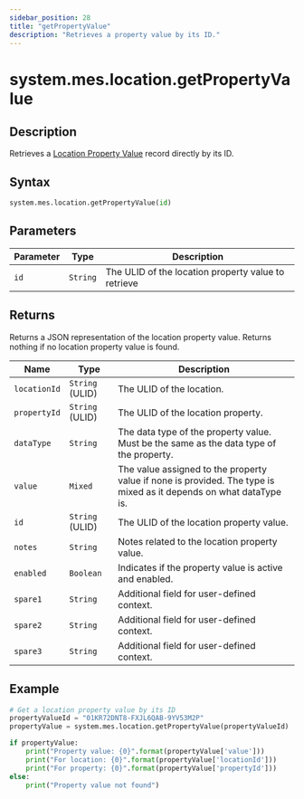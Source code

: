 ```yaml
---
sidebar_position: 28
title: "getPropertyValue"
description: "Retrieves a property value by its ID."
---
```


# system.mes.location.getPropertyValue

## Description

Retrieves a [Location Property Value](../../data-model/location-model/location-property-value) record directly by its ID.

## Syntax

```python
system.mes.location.getPropertyValue(id)
```

## Parameters

| Parameter | Type     | Description                                         |
| --------- | -------- | --------------------------------------------------- |
| `id`      | `String` | The ULID of the location property value to retrieve |

## Returns

Returns a JSON representation of the location property value. Returns nothing if no location property value is found.

| Name         | Type            | Description                                                                                                        |
|--------------|-----------------|--------------------------------------------------------------------------------------------------------------------|
| `locationId` | `String` (ULID) | The ULID of the location.                                                                                          |
| `propertyId` | `String` (ULID) | The ULID of the location property.                                                                                 |
| `dataType`   | `String`        | The data type of the property value. Must be the same as the data type of the property.                            |
| `value`      | `Mixed`         | The value assigned to the property value if none is provided. The type is mixed as it depends on what dataType is. |
| `id`         | `String` (ULID) | The ULID of the location property value.                                                                           |
| `notes`      | `String`        | Notes related to the location property value.                                                                      |
| `enabled`    | `Boolean`       | Indicates if the property value is active and enabled.                                                             |
| `spare1`     | `String`        | Additional field for user-defined context.                                                                         |
| `spare2`     | `String`        | Additional field for user-defined context.                                                                         |
| `spare3`     | `String`        | Additional field for user-defined context.                                                                         |

## Example

```python
# Get a location property value by its ID
propertyValueId = "01KR72DNT8-FXJL6QAB-9YV53M2P"
propertyValue = system.mes.location.getPropertyValue(propertyValueId)

if propertyValue:
    print("Property value: {0}".format(propertyValue['value']))
    print("For location: {0}".format(propertyValue['locationId']))
    print("For property: {0}".format(propertyValue['propertyId']))
else:
    print("Property value not found")
```
